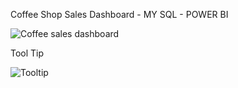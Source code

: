 Coffee Shop Sales Dashboard - MY SQL - POWER BI

![Coffee sales dashboard](https://github.com/user-attachments/assets/c01246de-02ce-4801-87aa-8c626a31851a)

Tool Tip

![Tooltip](https://github.com/user-attachments/assets/f8e3759b-5d9d-48b9-aa20-bdc9ce1483a3)

